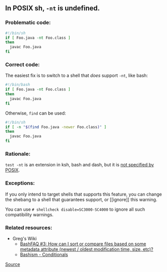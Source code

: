 ## In POSIX sh, `-nt` is undefined.

### Problematic code:

```sh
#!/bin/sh
if [ Foo.java -nt Foo.class ]
then
  javac Foo.java
fi
```

### Correct code:

The easiest fix is to switch to a shell that *does* support `-nt`, like bash:

```sh
#!/bin/bash
if [ Foo.java -nt Foo.class ]
then
  javac Foo.java
fi
```

Otherwise, `find` can be used:

```sh
#!/bin/sh
if [ -n "$(find Foo.java -newer Foo.class)" ]
then
  javac Foo.java
fi
```

### Rationale:

`test -nt` is an extension in ksh, bash and dash, but it is [not specified by POSIX](https://pubs.opengroup.org/onlinepubs/9699919799/utilities/test.html).

### Exceptions:

If you only intend to target shells that supports this feature, you can change
the shebang to a shell that guarantees support, or [[ignore]] this warning.

You can use `# shellcheck disable=SC3000-SC4000` to ignore all such compatibility
warnings.

### Related resources:

* Greg's Wiki
    * [BashFAQ #3: How can I sort or compare files based on some metadata attribute (newest / oldest modification time, size, etc)?](https://mywiki.wooledge.org/BashFAQ/003)
    * [Bashism - Conditionals](https://mywiki.wooledge.org/Bashism#Conditionals)

[Source](https://github.com/koalaman/shellcheck/wiki/SC3013)

